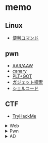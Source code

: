 # memo

## Linux

- [便利コマンド](https://github.com/ishidanow/memo/tree/main/Linux/便利コマンド.md)

## pwn

- [AAR/AAW](https://github.com/ishidanow/memo/blob/main/pwn/AAR-AAW.md)
- [canary](https://github.com/ishidanow/memo/blob/main/pwn/canary.md)
- [PLT+GOT](https://github.com/ishidanow/memo/blob/main/pwn/PLT%2BGOT.md)
- [ガジェット探索](https://github.com/ishidanow/memo/blob/main/pwn/%E3%82%AC%E3%82%B8%E3%82%A7%E3%83%83%E3%83%88%E6%8E%A2%E7%B4%A2.md)
- [シェルコード](https://github.com/ishidanow/memo/blob/main/pwn/%E3%82%B7%E3%82%A7%E3%83%AB%E3%82%B3%E3%83%BC%E3%83%89.md)

## CTF

- [TryHackMe](https://github.com/ishidanow/memo/blob/main/CTF/TryHackMe.md)

<details>
<summary>Web</summary>

- [Kioptrix Level1](https://github.com/ishidanow/memo/blob/main/CTF%20(Web)/TryHackMe.md)

</details>

<details>
<summary>Pwn</summary>

- [Kioptrix Level1](https://github.com/ishidanow/memo/blob/main/CTF%20(Web)/TryHackMe.md)

</details>

<details>
<summary>AD</summary>

- [Kioptrix Level1](https://github.com/ishidanow/memo/blob/main/CTF%20(Web)/TryHackMe.md)

</details>
